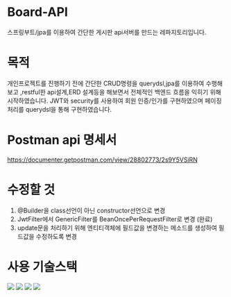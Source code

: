 # Board-API
스프링부트/jpa를 이용하여 간단한 게시판 api서버를 만드는 레파지토리입니다.

# 목적
개인프로젝트를 진행하기 전에 간단한 CRUD명령을 querydsl,jpa를 이용하여 수행해보고 ,restful한 api설계,ERD 설계등을 해보면서 전체적인 백엔드 흐름을 익히기 위해 시작하였습니다. JWT와 security를 사용하여 회원 인증/인가를 구현하였으며 페이징처리를 querydsl을 통해 구현하였습니다.

# Postman api 명세서
https://documenter.getpostman.com/view/28802773/2s9Y5VSiRN

# 수정할 것
1. @Builder을 class선언이 아닌 constructor선언으로 변경
2. JwtFilter에서 GenericFilter를 BeanOncePerRequestFilter로 변경 (완료)
3. update문을 처리하기 위해 엔티티객체에 필드값을 변경하는 메소드를 생성하여 필드값을 수정하도록 변경

# 사용 기술스택
<img src="https://img.shields.io/badge/mariaDB-003545?style=for-the-badge&logo=mariaDB&logoColor=white"> <img src="https://img.shields.io/badge/java-007396?style=for-the-badge&logo=java&logoColor=white"> <img src="https://img.shields.io/badge/springboot-6DB33F?style=for-the-badge&logo=springboot&logoColor=white"> <img src="https://img.shields.io/badge/gradle-02303A?style=for-the-badge&logo=gradle&logoColor=white">
